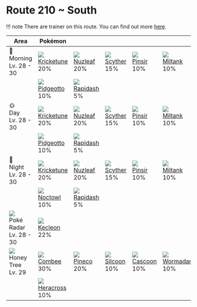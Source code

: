 # Route 210 ~ South

!!! note
    There are trainer on this route. You can find out more [here](../../trainer_changes/route_210__south/).


Area                                         | Pokémon                         | &nbsp;                       | &nbsp;                       | &nbsp;                       | &nbsp;                        | &nbsp;
---                                          | ---                             | ---                          | ---                          | ---                          | ---                           | ---
🌅<br>Morning<br>Lv. 28 - 30                  | ![][402]<br>[Kricketune]<br>20% | ![][274]<br>[Nuzleaf]<br>20% | ![][123]<br>[Scyther]<br>15% | ![][127]<br>[Pinsir]<br>10%  | ![][241]<br>[Miltank]<br>10%  | ![][128]<br>[Tauros]<br>10%
&nbsp;                                       | ![][017]<br>[Pidgeotto]<br>10%  | ![][078]<br>[Rapidash]<br>5% | &nbsp;                       | &nbsp;                       | &nbsp;                        | &nbsp;
🌞<br>Day<br>Lv. 28 - 30                      | ![][402]<br>[Kricketune]<br>20% | ![][274]<br>[Nuzleaf]<br>20% | ![][123]<br>[Scyther]<br>15% | ![][127]<br>[Pinsir]<br>10%  | ![][241]<br>[Miltank]<br>10%  | ![][128]<br>[Tauros]<br>10%
&nbsp;                                       | ![][017]<br>[Pidgeotto]<br>10%  | ![][078]<br>[Rapidash]<br>5% | &nbsp;                       | &nbsp;                       | &nbsp;                        | &nbsp;
🌙<br>Night<br>Lv. 28 - 30                    | ![][402]<br>[Kricketune]<br>20% | ![][274]<br>[Nuzleaf]<br>20% | ![][123]<br>[Scyther]<br>15% | ![][127]<br>[Pinsir]<br>10%  | ![][241]<br>[Miltank]<br>10%  | ![][128]<br>[Tauros]<br>10%
&nbsp;                                       | ![][164]<br>[Noctowl]<br>10%    | ![][078]<br>[Rapidash]<br>5% | &nbsp;                       | &nbsp;                       | &nbsp;                        | &nbsp;
![][poke-radar]<br>Poké Radar<br>Lv. 28 - 30 | ![][352]<br>[Kecleon]<br>22%    | &nbsp;                       | &nbsp;                       | &nbsp;                       | &nbsp;                        | &nbsp;
![][honey]<br>Honey Tree<br>Lv. 29           | ![][415]<br>[Combee]<br>30%     | ![][204]<br>[Pineco]<br>20%  | ![][266]<br>[Silcoon]<br>10% | ![][268]<br>[Cascoon]<br>10% | ![][413]<br>[Wormadam]<br>10% | ![][414]<br>[Mothim]<br>10%
&nbsp;                                       | ![][214]<br>[Heracross]<br>10%  | &nbsp;                       | &nbsp;                       | &nbsp;                       | &nbsp;                        | &nbsp;

[Pidgeotto]: ../../pokemons/017/
[Rapidash]: ../../pokemons/078/
[Scyther]: ../../pokemons/123/
[Pinsir]: ../../pokemons/127/
[Tauros]: ../../pokemons/128/
[Noctowl]: ../../pokemons/164/
[Pineco]: ../../pokemons/204/
[Heracross]: ../../pokemons/214/
[Miltank]: ../../pokemons/241/
[Silcoon]: ../../pokemons/266/
[Cascoon]: ../../pokemons/268/
[Nuzleaf]: ../../pokemons/274/
[Kecleon]: ../../pokemons/352/
[Kricketune]: ../../pokemons/402/
[Wormadam]: ../../pokemons/413/
[Mothim]: ../../pokemons/414/
[Combee]: ../../pokemons/415/
[honey]: ../img/items/honey.png
[poke-radar]: ../img/items/poke-radar.png
[017]: ../img/pokemon/017.png
[078]: ../img/pokemon/078.png
[123]: ../img/pokemon/123.png
[127]: ../img/pokemon/127.png
[128]: ../img/pokemon/128.png
[164]: ../img/pokemon/164.png
[204]: ../img/pokemon/204.png
[214]: ../img/pokemon/214.png
[241]: ../img/pokemon/241.png
[266]: ../img/pokemon/266.png
[268]: ../img/pokemon/268.png
[274]: ../img/pokemon/274.png
[352]: ../img/pokemon/352.png
[402]: ../img/pokemon/402.png
[413]: ../img/pokemon/413.png
[414]: ../img/pokemon/414.png
[415]: ../img/pokemon/415.png
